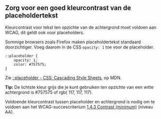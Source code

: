 ## Zorg voor een goed kleurcontrast van de placeholdertekst

Kleurcontrast voor tekst ten opzichte van de achtergrond moet voldoen aan WCAG, dit geldt ook voor placeholders.

Sommige browsers zoals Firefox maken placeholdertekst standaard doorzichtiger. Voeg daarom in de CSS `opacity: 1` toe voor de placeholder.

```css!
::placeholder {
    opacity: 1;
    color: #757575;
}
```

Zie [::placeholder - CSS: Cascading Style Sheets](https://developer.mozilla.org/en-US/docs/Web/CSS/::placeholder), op MDN.

**Tip:** De lichtste kleur grijs die je kunt gebruiken ten opzichte van een witte achtergrond is #757575 of rgb( 117, 117, 117).

Voldoende kleurcontrast tussen placeholder en achtergrond is nodig om te voldoen aan het WCAG-succescriterium [1.4.3 Contrast (minimum)](wcag/1.4.3) (niveau AA).
